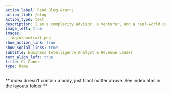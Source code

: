 ```yaml
---
action_label: Read Blog &rarr;
action_link: /blog
action_type: text
description: I am a complexity advisor, a Venturer, and a real-world data practitioner. I love creating informative and insightful data visualizations. I enable businesses to grow by crafting a clear path to success at all levels, from end-users to senior management. I’m currently helping The Predictive Index in its product-led growth journey.
image_left: true
images:
- img/ozportrait.png
show_action_link: true
show_social_links: true
subtitle: Business Intelligence Analyst & Revenue Leader
text_align_left: true
title: Oz Guner
type: home
---
```


** index doesn't contain a body, just front matter above.
See index.html in the layouts folder **
